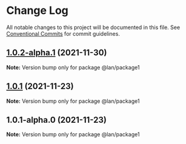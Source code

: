 # Change Log

All notable changes to this project will be documented in this file.
See [Conventional Commits](https://conventionalcommits.org) for commit guidelines.

## [1.0.2-alpha.1](https://github.com/lanzhaoTW/lerna-spike/compare/@lan/package1@1.0.2-alpha.0...@lan/package1@1.0.2-alpha.1) (2021-11-30)

**Note:** Version bump only for package @lan/package1





## [1.0.1](https://github.com/lanzhaoTW/lerna-spike/compare/@lan/package1@1.0.1-alpha.0...@lan/package1@1.0.1) (2021-11-23)

**Note:** Version bump only for package @lan/package1





## 1.0.1-alpha.0 (2021-11-23)

**Note:** Version bump only for package @lan/package1
